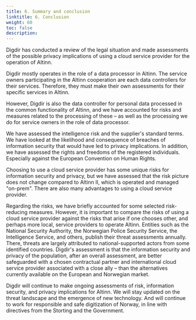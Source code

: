 ```yaml
---
title: 6. Summary and conclusion
linktitle: 6. Conclusion
weight: 60
toc: false
description: 
---
```


Digdir has conducted a review of the legal situation and made assessments of the possible privacy implications of using
a cloud service provider for the operation of Altinn.

Digdir mostly operates in the role of a data processor in Altinn. The service owners participating in the Altinn
cooperation are each data controllers for their services. Therefore, they must make their own assessments for their
specific services in Altinn.

However, Digdir is also the data controller for personal data processed in the common functionality of Altinn, and we
have accounted for risks and measures related to the processing of these – as well as the processing we do for service
owners in the role of data processor.

We have assessed the intelligence risk and the supplier's standard terms. We have looked at the likelihood and
consequence of breaches of information security that would have led to privacy implications. In addition, we have
assessed the rights and freedoms of the registered individuals. Especially against the European Convention on Human
Rights.

Choosing to use a cloud service provider has some unique risks for information security and privacy, but we have
assessed that the risk picture does not change compared to Altinn II, which is operated and managed "on-prem". There are
also many advantages to using a cloud service provider.

Regarding the risks, we have briefly accounted for some selected risk-reducing measures. However, it is important to
compare the risks of using a cloud service provider against the risks that arise if one chooses other, and perhaps more
local, service providers to operate Altinn. Entities such as the National Security Authority, the Norwegian Police
Security Service, the Intelligence Service, and others, publish their threat assessments annually. There, threats are
largely attributed to national-supported actors from some identified countries. Digdir's assessment is that the
information security and privacy of the population, after an overall assessment, are better safeguarded with a chosen
contractual partner and international cloud service provider associated with a close ally – than the alternatives
currently available on the European and Norwegian market.

Digdir will continue to make ongoing assessments of risk, information security, and privacy implications for Altinn. We
will stay updated on the threat landscape and the emergence of new technology. And will continue to work for responsible
and safe digitization of Norway, in line with directives from the Storting and the Government.